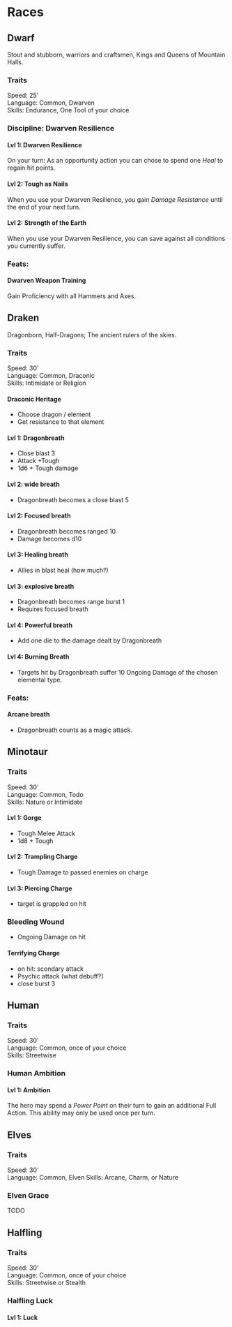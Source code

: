 # Races
## Dwarf

Stout and stubborn, warriors and craftsmen, Kings and Queens of Mountain Halls.

### Traits
Speed: 25'  
Language: Common, Dwarven  
Skills: Endurance, One Tool of your choice

### Discipline: Dwarven Resilience
#### Lvl 1: Dwarven Resilience
On your turn: As an opportunity action you can chose to spend one *Heal* to regain hit points.
#### Lvl 2: Tough as Nails
When you use your Dwarven Resilience, you gain *Damage Resistance* until the end of your next turn.
#### Lvl 2: Strength of the Earth
When you use your Dwarven Resilience, you can save against all conditions you currently suffer.

### Feats:
#### Dwarven Weapon Training
Gain Proficiency with all Hammers and Axes.

## Draken

Dragonborn, Half-Dragons; The ancient rulers of the skies.

### Traits
Speed: 30'  
Language: Common, Draconic  
Skills: Intimidate or Religion

#### Draconic Heritage
* Choose dragon / element
* Get resistance to that element

#### Lvl 1: Dragonbreath
* Close blast 3
* Attack +Tough
* 1d6 + Tough <element> damage

#### Lvl 2: wide breath
* Dragonbreath becomes a close blast 5

#### Lvl 2: Focused breath
* Dragonbreath becomes ranged 10
* Damage becomes d10

#### Lvl 3: Healing breath
* Allies in blast heal (how much?)

#### Lvl 3: explosive breath
* Dragonbreath becomes range burst 1
* Requires focused breath

#### Lvl 4: Powerful breath
* Add one die to the damage dealt by Dragonbreath

#### Lvl 4: Burning Breath
* Targets hit by Dragonbreath suffer 10 Ongoing Damage of the chosen elemental type.

### Feats:
#### Arcane breath
* Dragonbreath counts as a magic attack.

## Minotaur

### Traits
Speed: 30'  
Language: Common, Todo  
Skills: Nature or Intimidate

#### Lvl 1: Gorge
* Tough Melee Attack
* 1d8 + Tough

#### Lvl 2: Trampling Charge
* Tough Damage to passed enemies on charge

#### Lvl 3: Piercing Charge
* target is grappled on hit

### Bleeding Wound
* Ongoing Damage on hit

#### Terrifying Charge
* on hit: scondary attack
* Psychic attack (what debuff?)
* close burst 3

## Human
### Traits
Speed: 30'  
Language: Common, once of your choice  
Skills: Streetwise

### Human Ambition
#### Lvl 1: Ambition
The hero may spend a *Power Point* on their turn to gain an additional Full Action.
This ability may only be used once per turn.

## Elves
### Traits
Speed: 30'  
Language: Common, Elven
Skills: Arcane, Charm, or Nature

### Elven Grace
TODO

## Halfling

### Traits
Speed: 30'  
Language: Common, once of your choice  
Skills: Streetwise or Stealth

### Halfling Luck
#### Lvl 1: Luck
